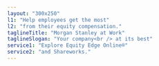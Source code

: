 ```yaml
---
layout: "300x250"
l1: "Help employees get the most"
l2: "from their equity compensation."
taglineTitle: "Morgan Stanley at Work"
taglineSlogan: "Your company<br /> at its best"
service1: "Explore Equity Edge Online®"
service2: "and Shareworks."
---
```

